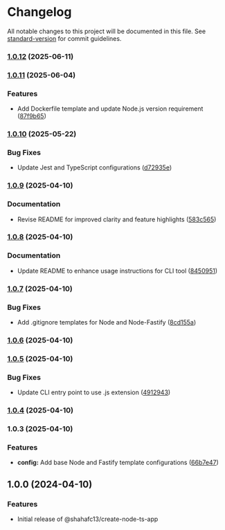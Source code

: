 # Changelog

All notable changes to this project will be documented in this file. See [standard-version](https://github.com/conventional-changelog/standard-version) for commit guidelines.

### [1.0.12](https://github.com/shahafc13/create-node-ts-app/compare/v1.0.11...v1.0.12) (2025-06-11)

### [1.0.11](https://github.com/shahafc13/create-node-ts-app/compare/v1.0.10...v1.0.11) (2025-06-04)


### Features

* Add Dockerfile template and update Node.js version requirement ([87f9b65](https://github.com/shahafc13/create-node-ts-app/commit/87f9b65c8e29b69609bc88701bc2cff91650a417))

### [1.0.10](https://github.com/shahafc13/create-node-ts-app/compare/v1.0.9...v1.0.10) (2025-05-22)


### Bug Fixes

* Update Jest and TypeScript configurations ([d72935e](https://github.com/shahafc13/create-node-ts-app/commit/d72935e2a5e188cb1a136c5901271108d5aaa6d3))

### [1.0.9](https://github.com/shahafc13/create-node-ts-app/compare/v1.0.8...v1.0.9) (2025-04-10)


### Documentation

* Revise README for improved clarity and feature highlights ([583c565](https://github.com/shahafc13/create-node-ts-app/commit/583c565d3a674161a11c66e50949ac6579128d3a))

### [1.0.8](https://github.com/shahafc13/create-node-ts-app/compare/v1.0.7...v1.0.8) (2025-04-10)


### Documentation

* Update README to enhance usage instructions for CLI tool ([8450951](https://github.com/shahafc13/create-node-ts-app/commit/84509516623289333dbfb6b364291135b13634c1))

### [1.0.7](https://github.com/shahafc13/create-node-ts-app/compare/v1.0.6...v1.0.7) (2025-04-10)


### Bug Fixes

* Add .gitignore templates for Node and Node-Fastify ([8cd155a](https://github.com/shahafc13/create-node-ts-app/commit/8cd155ad24e28a30532efa7f4262a521ba863cf9))

### [1.0.6](https://github.com/shahafc13/create-node-ts-app/compare/v1.0.5...v1.0.6) (2025-04-10)

### [1.0.5](https://github.com/shahafc13/create-node-ts-app/compare/v1.0.4...v1.0.5) (2025-04-10)


### Bug Fixes

* Update CLI entry point to use .js extension ([4912943](https://github.com/shahafc13/create-node-ts-app/commit/4912943a0aea13ab9a39533bbbfa1f0014a8c7d2))

### [1.0.4](https://github.com/shahafc13/create-node-ts-app/compare/v1.0.3...v1.0.4) (2025-04-10)

### 1.0.3 (2025-04-10)


### Features

* **config:** Add base Node and Fastify template configurations ([66b7e47](https://github.com/shahafc13/create-node-ts-app/commit/66b7e47cc511bd0a869e6708589c42c11ff321e1))

## 1.0.0 (2024-04-10)

### Features

- Initial release of @shahafc13/create-node-ts-app
